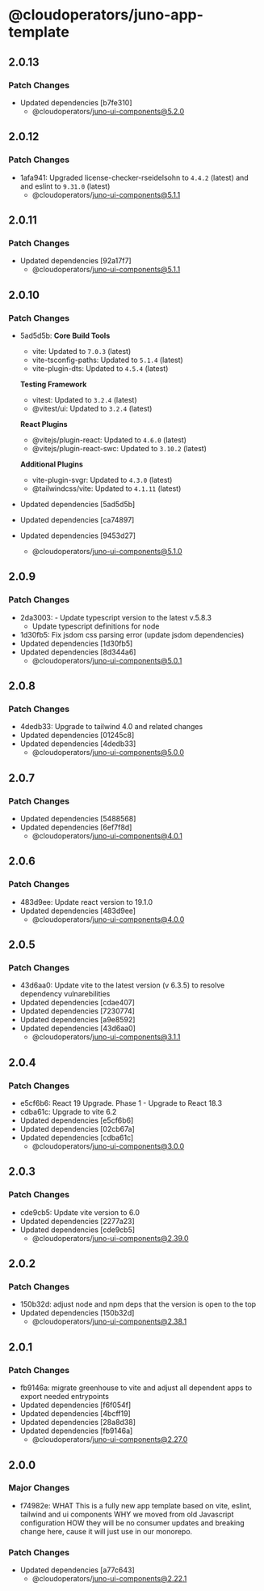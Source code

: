 # @cloudoperators/juno-app-template

## 2.0.13

### Patch Changes

- Updated dependencies [b7fe310]
  - @cloudoperators/juno-ui-components@5.2.0

## 2.0.12

### Patch Changes

- 1afa941: Upgraded license-checker-rseidelsohn to `4.4.2` (latest) and and eslint to `9.31.0` (latest)
  - @cloudoperators/juno-ui-components@5.1.1

## 2.0.11

### Patch Changes

- Updated dependencies [92a17f7]
  - @cloudoperators/juno-ui-components@5.1.1

## 2.0.10

### Patch Changes

- 5ad5d5b: **Core Build Tools**

  - vite: Updated to `7.0.3` (latest)
  - vite-tsconfig-paths: Updated to `5.1.4` (latest)
  - vite-plugin-dts: Updated to `4.5.4` (latest)

  **Testing Framework**

  - vitest: Updated to `3.2.4` (latest)
  - @vitest/ui: Updated to `3.2.4` (latest)

  **React Plugins**

  - @vitejs/plugin-react: Updated to `4.6.0` (latest)
  - @vitejs/plugin-react-swc: Updated to `3.10.2` (latest)

  **Additional Plugins**

  - vite-plugin-svgr: Updated to `4.3.0` (latest)
  - @tailwindcss/vite: Updated to `4.1.11` (latest)

- Updated dependencies [5ad5d5b]
- Updated dependencies [ca74897]
- Updated dependencies [9453d27]
  - @cloudoperators/juno-ui-components@5.1.0

## 2.0.9

### Patch Changes

- 2da3003: - Update typescript version to the latest v.5.8.3
  - Update typescript definitions for node
- 1d30fb5: Fix jsdom css parsing error (update jsdom dependencies)
- Updated dependencies [1d30fb5]
- Updated dependencies [8d344a6]
  - @cloudoperators/juno-ui-components@5.0.1

## 2.0.8

### Patch Changes

- 4dedb33: Upgrade to tailwind 4.0 and related changes
- Updated dependencies [01245c8]
- Updated dependencies [4dedb33]
  - @cloudoperators/juno-ui-components@5.0.0

## 2.0.7

### Patch Changes

- Updated dependencies [5488568]
- Updated dependencies [6ef7f8d]
  - @cloudoperators/juno-ui-components@4.0.1

## 2.0.6

### Patch Changes

- 483d9ee: Update react version to 19.1.0
- Updated dependencies [483d9ee]
  - @cloudoperators/juno-ui-components@4.0.0

## 2.0.5

### Patch Changes

- 43d6aa0: Update vite to the latest version (v 6.3.5) to resolve dependency vulnarebilities
- Updated dependencies [cdae407]
- Updated dependencies [7230774]
- Updated dependencies [a9e8592]
- Updated dependencies [43d6aa0]
  - @cloudoperators/juno-ui-components@3.1.1

## 2.0.4

### Patch Changes

- e5cf6b6: React 19 Upgrade. Phase 1 - Upgrade to React 18.3
- cdba61c: Upgrade to vite 6.2
- Updated dependencies [e5cf6b6]
- Updated dependencies [02cb67a]
- Updated dependencies [cdba61c]
  - @cloudoperators/juno-ui-components@3.0.0

## 2.0.3

### Patch Changes

- cde9cb5: Update vite version to 6.0
- Updated dependencies [2277a23]
- Updated dependencies [cde9cb5]
  - @cloudoperators/juno-ui-components@2.39.0

## 2.0.2

### Patch Changes

- 150b32d: adjust node and npm deps that the version is open to the top
- Updated dependencies [150b32d]
  - @cloudoperators/juno-ui-components@2.38.1

## 2.0.1

### Patch Changes

- fb9146a: migrate greenhouse to vite and adjust all dependent apps to export needed entrypoints
- Updated dependencies [f6f054f]
- Updated dependencies [4bcff19]
- Updated dependencies [28a8d38]
- Updated dependencies [fb9146a]
  - @cloudoperators/juno-ui-components@2.27.0

## 2.0.0

### Major Changes

- f74982e: WHAT This is a fully new app template based on vite, eslint, tailwind and ui components
  WHY we moved from old Javascript configuration
  HOW they will be no consumer updates and breaking change here, cause it will just use in our monorepo.

### Patch Changes

- Updated dependencies [a77c643]
  - @cloudoperators/juno-ui-components@2.22.1
